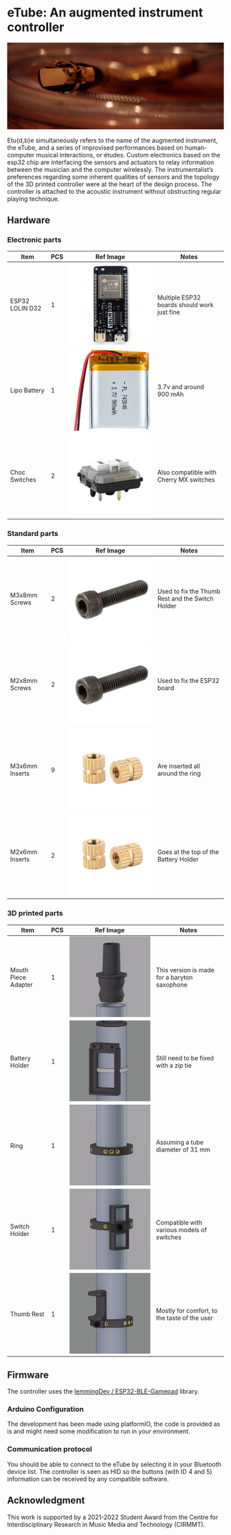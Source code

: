 # eTube: An augmented instrument controller
![](medias/etube01.jpeg)

Etu{d,b}e simultaneously refers to the name of the augmented instrument, the eTube, and a series of improvised performances based on human-computer musical interactions, or études. Custom electronics based on the esp32 chip are interfacing the sensors and actuators to relay information between the musician and the computer wirelessly. The instrumentalist’s preferences regarding some inherent qualities of sensors and the topology of the 3D printed controller were at the heart of the design process. The controller is attached to the acoustic instrument without obstructing regular playing technique.


## Hardware

### Electronic parts
  
  | Item                   | PCS | Ref Image                          | Notes                                                       |
  | ---------------------- | --- | ---------------------------------- | ------------------------------------------------------------|
  | ESP32 LOLIN D32        | 1   | ![](medias/lolinD32_small.jpg)          |  Multiple ESP32 boards should work just fine                                                         |  
  | Lipo Battery           | 1   | ![](medias/battery_small.jpg)           |  3.7v and around 900 mAh                                                            |  
  | Choc Switches          | 2   | ![](medias/switch_small.jpg)            |  Also compatible with Cherry MX switches                                                          |  

### Standard parts
  
  | Item                            | PCS  | Ref Image                                   | Notes                                                       |
  | ------------------------------- | ---- | ------------------------------------------- | ------------------------------------------------------------|
  | M3x8mm Screws                   | 2    | ![](medias/screw_small.jpg)   | Used to fix the Thumb Rest and the Switch Holder|
  | M2x8mm Screws                   | 2    | ![](medias/screw_small.jpg)   | Used to fix the ESP32 board|
  | M3x6mm Inserts                  | 9    | ![](medias/insert_small.jpg)  | Are inserted all around the ring |
  | M2x6mm Inserts                  | 2    | ![](medias/insert_small.jpg)  | Goes at the top of the Battery Holder|

### 3D printed parts

| Item                  | PCS | Ref Image                           | Notes            |
| --------------------- | --- | ----------------------------------- | ---------------- |
| Mouth Piece Adapter   | 1   | ![](medias/mouthPieceAdapter_small.png)| This version is made for a baryton saxophone|
| Battery Holder        | 1   | ![](medias/batteryHolder_small.png)| Still need to be fixed with a zip tie|
| Ring                  | 1   | ![](medias/ring_small.png)| Assuming a tube diameter of 31 mm|
| Switch Holder         | 1   | ![](medias/switchHolder_small.png)| Compatible with various models of switches|
| Thumb Rest            | 1   | ![](medias/thumbRest_small.png)| Mostly for comfort, to the taste of the user|


## Firmware
The controller uses the [lemmingDev / ESP32-BLE-Gamepad](https://github.com/lemmingDev/ESP32-BLE-Gamepad) library.

### Arduino Configuration
The development has been made using platformIO, the code is provided as is and might need some modification to run in your environment.

### Communication protocol
You should be able to connect to the eTube by selecting it in your Bluetooth device list.
The controller is seen as HID so the buttons (with ID 4 and 5) information can be received by any compatible software.

## Acknowledgment
This work is supported by a 2021-2022 Student Award from the Centre for Interdisciplinary Research in Music Media and Technology (CIRMMT).